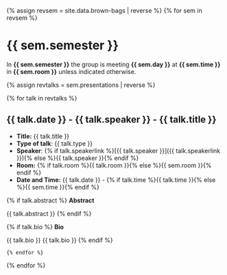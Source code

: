{% assign revsem = site.data.brown-bags | reverse %}
{% for sem in revsem %}

# {{ sem.semester }}

In **{{ sem.semester }}**  the group is meeting **{{ sem.day }}** at **{{ sem.time }}** in **{{ sem.room }}** unless indicated otherwise.

{% assign revtalks = sem.presentations | reverse %}

  {% for talk in revtalks %}

## {{ talk.date }} -  {{ talk.speaker }} - {{ talk.title }}
- **Title:** {{ talk.title }}
- **Type of talk**: {{ talk.type }}
- **Speaker**: {% if talk.speakerlink %}[{{ talk.speaker }}]({{ talk.speakerlink }}){% else %}{{ talk.speaker }}{% endif %}
- **Room:** {% if talk.room %}{{ talk.room }}{% else %}{{ sem.room }}{% endif %}
- **Date and Time:**  {{ talk.date }} - {% if talk.time %}{{ talk.time }}{% else %}{{ sem.time }}{% endif %}

{% if talk.abstract %}
**Abstract**

{{ talk.abstract }}
{% endif %}

{% if talk.bio %}
**Bio**

{{ talk.bio }}
{{ talk.bio }}
{% endif %}


	{% endfor %}
{% endfor %}
